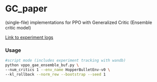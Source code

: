 # GC_paper
(single-file) implementations for PPO with Generalized Critic (Ensemble critic model)

[Link to experiment logs](https://wandb.ai/rlexp/Experimental%20Results/reports/Experimental-Results--VmlldzoxNTk1MTMx)

### Usage

```bash
#script mode (includes experiment tracking with wandb) 
python vppo_gae_ensemble_buf.py \
--num_critics 1 --env_name HopperBulletEnv-v0 \ 
--kl_rollback --norm_rew --bootstrap --seed 1
```